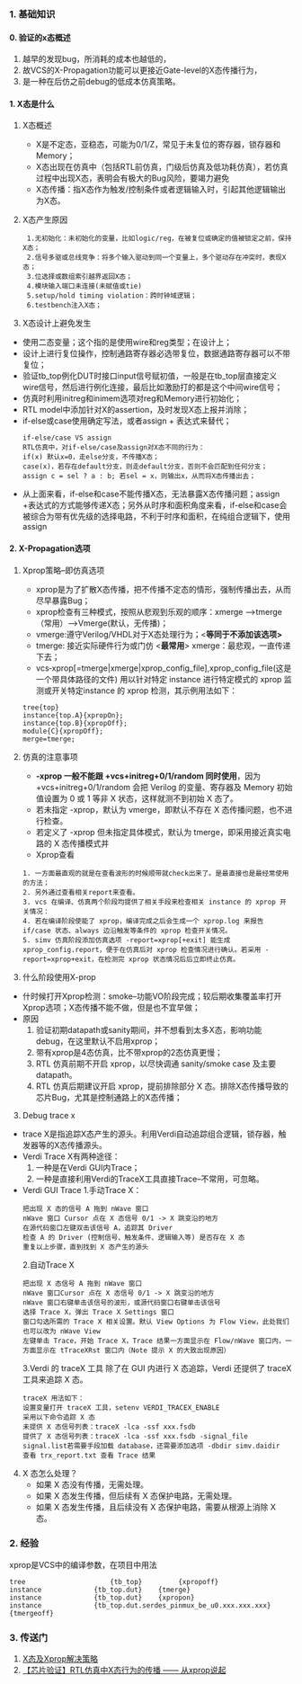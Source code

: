 ### 1. 基础知识
#### 0. 验证的x态概述
1. 越早的发现bug，所消耗的成本也越低的，
2. 故VCS的X-Propagation功能可以更接近Gate-level的X态传播行为，
3. 是一种在后仿之前debug的低成本仿真策略。
  
#### 1. X态是什么
1. X态概述
   - X是不定态，亚稳态，可能为0/1/Z，常见于未复位的寄存器，锁存器和Memory；
   - X态出现在仿真中（包括RTL前仿真，门级后仿真及低功耗仿真），若仿真过程中出现X态，表明会有极大的Bug风险，要竭力避免
   - X态传播：指X态作为触发/控制条件或者逻辑输入时，引起其他逻辑输出为X态。
2. X态产生原因
   ~~~
    1.无初始化：未初始化的变量，比如logic/reg，在被复位或确定的值被锁定之前，保持X态；
    2.信号多驱或总线竞争：将多个输入驱动到同一个变量上，多个驱动存在冲突时，表现X态；
    3.位选择或数组索引越界返回X态；
    4.模块输入端口未连接(未赋值或tie)
    5.setup/hold timing violation：跨时钟域逻辑；
    6.testbench注入X态；
   ~~~

3. X态设计上避免发生
- 使用二态变量；这个指的是使用wire和reg类型；在设计上；
- 设计上进行复位操作，控制通路寄存器必选带复位，数据通路寄存器可以不带复位；
- 验证tb_top例化DUT时接口input信号赋初值，一般是在tb_top层直接定义wire信号，然后进行例化连接，最后比如激励打的都是这个中间wire信号；
- 仿真时利用initreg和inimem选项对reg和Memory进行初始化；
- RTL model中添加针对X的assertion，及时发现X态上报并消除；
- if-else或case使用确定写法，或者assign + 表达式来替代；
    ~~~
    if-else/case VS assign
    RTL仿真中，对if-else/case及assign对X态不同的行为：
    if(x) 默认x=0，走else分支，不传播X态；
    case(x)，若存在default分支，则走default分支，否则不会匹配到任何分支；
    assign c = sel ? a : b; 若sel = x，则输出x，从而将X态传播出去；
    ~~~
- 从上面来看，if-else和case不能传播X态，无法暴露X态传播问题；assign +表达式的方式能够传递X态；另外从时序和面积角度来看，if-else和case会被综合为带有优先级的选择电路，不利于时序和面积，在纯组合逻辑下，使用assign

#### 2. X-Propagation选项
1. Xprop策略–即仿真选项
   - xprop是为了扩散X态传播，把不传播不定态的情形，强制传播出去，从而尽早暴露Bug；
   - xprop检查有三种模式，按照从悲观到乐观的顺序：xmerge –>tmerge（常用）–>Vmerge(默认，无传播)；
   - vmerge:遵守Verilog/VHDL对于X态处理行为；<**等同于不添加该选项>**
   - tmerge: 接近实际硬件行为或门仿 <**最常用**>
xmerge：最悲观，一直传递下去；
   - vcs‑xprop[=tmerge|xmerge|xprop_config_file],xprop_config_file(这是一个带具体路径的文件) 用以针对特定 instance 进行特定模式的 xprop 监测或开关特定instance 的 xprop 检测，其示例用法如下：
    ~~~
    tree{top}
    instance{top.A}{xpropOn};
    instance{top.B}{xpropOff};
    module{C}{xpropOff};
    merge=tmerge;
    ~~~
2. 仿真的注意事项
   - **-xprop 一般不能跟 +vcs+initreg+0/1/random 同时使用**，因为 +vcs+initreg+0/1/random 会把 Verilog 的变量、寄存器及 Memory 初始值设置为 0 或 1 等非 X 状态，这样就测不到初始 X 态了。
   - 若未指定 -xprop，默认为 vmerge，即默认不存在 X 态传播问题，也不进行检查。
   - 若定义了 -xprop 但未指定具体模式，默认为 tmerge，即采用接近真实电路的 X 态传播模式并
   - Xprop查看
    ~~~
    1. 一方面最直观的就是在查看波形的时候顺带就check出来了。是最直接也是最经常使用的方法； 
    2. 另外通过查看相关report来查看。
    3. vcs 在编译、仿真两个阶段均提供了相关手段来检查相关 instance 的 xprop 开关情况：
    4. 若在编译阶段使能了 xprop，编译完成之后会生成一个 xprop.log 来报告 if/case 状态、always 边沿触发等条件的 xprop 检查开关情况。
    5. simv 仿真阶段添加仿真选项 -report=xprop[+exit] 能生成 xprop_config.report，便于在仿真后对 xprop 检查情况进行确认。若采用 -report=xprop+exit，在检测完 xprop 状态情况后后立即终止仿真。
    ~~~

2. 什么阶段使用X-prop
- 什时候打开Xprop检测：smoke–功能VO阶段完成；较后期收集覆盖率打开Xprop选项；X态传播不能不做，但是也不宜早做；
- 原因
  1. 验证初期datapath或sanity期间，并不想看到太多X态，影响功能debug，在这里默认不启用xprop；
  2. 带有xprop是4态仿真，比不带xprop的2态仿真更慢；
  3. RTL 仿真前期不开启 xprop，以尽快调通 sanity/smoke case 及主要 datapath。
  4. RTL 仿真后期建议开启 xprop，提前排除部分 X 态。排除X态传播导致的芯片Bug，尤其是控制通路上的X态传播；
   
3. Debug trace x
- trace X是指追踪X态产生的源头。利用Verdi自动追踪组合逻辑，锁存器，触发器等的X态传播源头。
- Verdi Trace X有两种途径：
  1. 一种是在Verdi GUI内Trace；
  2. 一种是直接利用Verdi的TraceX工具直接Trace–不常用，可忽略。
- Verdi GUI Trace
    1.手动Trace X：
    ~~~
    把出现 X 态的信号 A 拖到 nWave 窗口
    nWave 窗口 Cursor 点在 X 态信号 0/1 -> X 跳变沿的地方
    在源代码窗口左键双击该信号 A，追踪其 Driver
    检查 A 的 Driver (控制信号、触发条件、逻辑输入等) 是否存在 X 态
    重复以上步骤，直到找到 X 态产生的源头
    ~~~
    2.自动Trace X
    ~~~
    把出现 X 态信号 A 拖到 nWave 窗口
    nWave 窗口Cursor 点在 X 态信号 0/1 -> X 跳变沿的地方
    nWave 窗口右键单击该信号的波形，或源代码窗口右键单击该信号
    选择 Trace X，弹出 Trace X Settings 窗口
    窗口勾选所需的 Trace X 相关设置。默认 View Options 为 Flow View，此处我们也可以改为 nWave View
    左键单击 Trace，开始 Trace X，Trace 结果一方面显示在 Flow/nWave 窗口内，一方面显示在 tTraceXRst 窗口内（Note 提示 X 的大致出现原因）
    ~~~
    3.Verdi 的 traceX 工具
    除了在 GUI 内进行 X 态追踪，Verdi 还提供了 traceX 工具来追踪 X 态。
    ~~~
    traceX 用法如下：
    设置变量打开 traceX 工具，setenv VERDI_TRACEX_ENABLE
    采用以下命令追踪 X 态
    未提供 X 态信号列表：traceX -lca -ssf xxx.fsdb
    提供了 X 态信号列表：traceX -lca -ssf xxx.fsdb -signal_file signal.list若需要手段加载 database，还需要添加选项 -dbdir simv.daidir
    查看 trx_report.txt 查看 Trace 结果
    ~~~

4. X 态怎么处理？
    - 如果 X 态没有传播，无需处理。
    - 如果 X 态发生传播，但后续有 X 态保护电路，无需处理。
    - 如果 X 态发生传播，且后续没有 X 态保护电路，需要从根源上消除 X 态。

### 2. 经验
xprop是VCS中的编译参数，在项目中用法
~~~
tree                     {tb_top}         {xpropoff}
instance             {tb_top.dut}    {tmerge}
instance             {tb_top.dut}    {xpropon}
instance             {tb_top.dut.serdes_pinmux_be_u0.xxx.xxx.xxx}  {tmergeoff}

~~~

### 3. 传送门
 1. [X态及Xprop解决策略](https://blog.csdn.net/li_kin/article/details/135564661)
 2. [【芯片验证】RTL仿真中X态行为的传播 —— 从xprop说起](https://zhuanlan.zhihu.com/p/661652222)

